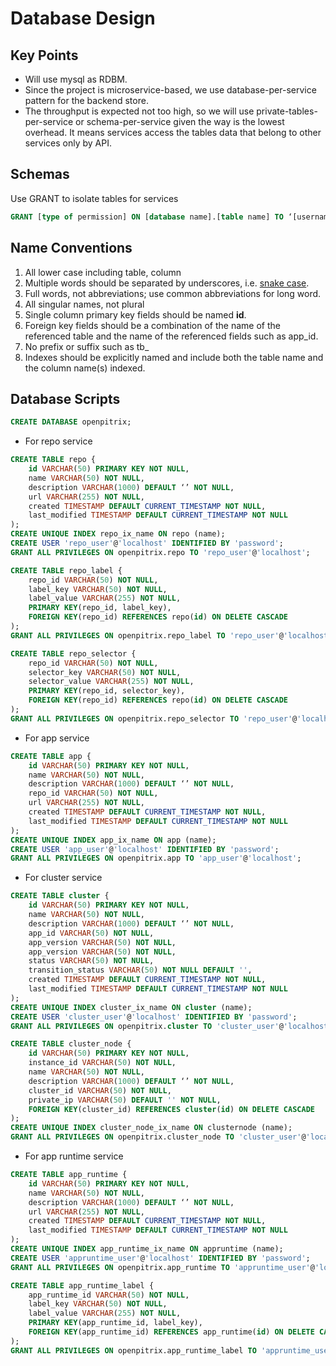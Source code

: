 # Database Design

## Key Points

* Will use mysql as RDBM.
* Since the project is microservice-based, we use database-per-service pattern for the backend store.
* The throughput is expected not too high, so we will use private-tables-per-service or schema-per-service given the way is the lowest overhead. It means services access the tables data that belong to other services only by API.

## Schemas

Use GRANT to isolate tables for services
```sql
GRANT [type of permission] ON [database name].[table name] TO ‘[username]’@'localhost’;
```

## Name Conventions

1. All lower case including table, column
2. Multiple words should be separated by underscores, i.e. [snake case](https://en.wikipedia.org/wiki/Snake_case).
3. Full words, not abbreviations; use common abbreviations for long word.
4. All singular names, not plural
5. Single column primary key fields should be named **id**.
6. Foreign key fields should be a combination of the name of the referenced table and the name of the referenced fields such as app_id.
7. No prefix or suffix such as tb_
8. Indexes should be explicitly named and include both the table name and the column name(s) indexed. 

## Database Scripts

```sql
CREATE DATABASE openpitrix;
```

* For repo service
```sql
CREATE TABLE repo {
    id VARCHAR(50) PRIMARY KEY NOT NULL,
    name VARCHAR(50) NOT NULL,
    description VARCHAR(1000) DEFAULT ‘’ NOT NULL,
    url VARCHAR(255) NOT NULL,
    created TIMESTAMP DEFAULT CURRENT_TIMESTAMP NOT NULL,
    last_modified TIMESTAMP DEFAULT CURRENT_TIMESTAMP NOT NULL
);
CREATE UNIQUE INDEX repo_ix_name ON repo (name);
CREATE USER 'repo_user'@'localhost' IDENTIFIED BY 'password';
GRANT ALL PRIVILEGES ON openpitrix.repo TO 'repo_user'@'localhost';
```
```sql
CREATE TABLE repo_label {
    repo_id VARCHAR(50) NOT NULL,
    label_key VARCHAR(50) NOT NULL,
    label_value VARCHAR(255) NOT NULL,
    PRIMARY KEY(repo_id, label_key),
    FOREIGN KEY(repo_id) REFERENCES repo(id) ON DELETE CASCADE
);
GRANT ALL PRIVILEGES ON openpitrix.repo_label TO 'repo_user'@'localhost';
```
```sql
CREATE TABLE repo_selector {
    repo_id VARCHAR(50) NOT NULL,
    selector_key VARCHAR(50) NOT NULL,
    selector_value VARCHAR(255) NOT NULL,
    PRIMARY KEY(repo_id, selector_key),
    FOREIGN KEY(repo_id) REFERENCES repo(id) ON DELETE CASCADE
);
GRANT ALL PRIVILEGES ON openpitrix.repo_selector TO 'repo_user'@'localhost';
```

* For app service
```sql
CREATE TABLE app {
    id VARCHAR(50) PRIMARY KEY NOT NULL,
    name VARCHAR(50) NOT NULL,
    description VARCHAR(1000) DEFAULT ‘’ NOT NULL,
    repo_id VARCHAR(50) NOT NULL,
    url VARCHAR(255) NOT NULL,
    created TIMESTAMP DEFAULT CURRENT_TIMESTAMP NOT NULL,
    last_modified TIMESTAMP DEFAULT CURRENT_TIMESTAMP NOT NULL
);
CREATE UNIQUE INDEX app_ix_name ON app (name);
CREATE USER 'app_user'@'localhost' IDENTIFIED BY 'password';
GRANT ALL PRIVILEGES ON openpitrix.app TO 'app_user'@'localhost';
```

* For cluster service
```sql
CREATE TABLE cluster {
    id VARCHAR(50) PRIMARY KEY NOT NULL,
    name VARCHAR(50) NOT NULL,
    description VARCHAR(1000) DEFAULT ‘’ NOT NULL,
    app_id VARCHAR(50) NOT NULL,
    app_version VARCHAR(50) NOT NULL,
    app_version VARCHAR(50) NOT NULL,
    status VARCHAR(50) NOT NULL,
    transition_status VARCHAR(50) NOT NULL DEFAULT '',
    created TIMESTAMP DEFAULT CURRENT_TIMESTAMP NOT NULL,
    last_modified TIMESTAMP DEFAULT CURRENT_TIMESTAMP NOT NULL
);
CREATE UNIQUE INDEX cluster_ix_name ON cluster (name);
CREATE USER 'cluster_user'@'localhost' IDENTIFIED BY 'password';
GRANT ALL PRIVILEGES ON openpitrix.cluster TO 'cluster_user'@'localhost';
```
```sql
CREATE TABLE cluster_node {
    id VARCHAR(50) PRIMARY KEY NOT NULL,
    instance_id VARCHAR(50) NOT NULL,
    name VARCHAR(50) NOT NULL,
    description VARCHAR(1000) DEFAULT ‘’ NOT NULL,
    cluster_id VARCHAR(50) NOT NULL,
    private_ip VARCHAR(50) DEFAULT '' NOT NULL,
    FOREIGN KEY(cluster_id) REFERENCES cluster(id) ON DELETE CASCADE
);
CREATE UNIQUE INDEX cluster_node_ix_name ON clusternode (name);
GRANT ALL PRIVILEGES ON openpitrix.cluster_node TO 'cluster_user'@'localhost';
```

* For app runtime service
```sql
CREATE TABLE app_runtime {
    id VARCHAR(50) PRIMARY KEY NOT NULL,
    name VARCHAR(50) NOT NULL,
    description VARCHAR(1000) DEFAULT ‘’ NOT NULL,
    url VARCHAR(255) NOT NULL,
    created TIMESTAMP DEFAULT CURRENT_TIMESTAMP NOT NULL,
    last_modified TIMESTAMP DEFAULT CURRENT_TIMESTAMP NOT NULL
);
CREATE UNIQUE INDEX app_runtime_ix_name ON appruntime (name);
CREATE USER 'appruntime_user'@'localhost' IDENTIFIED BY 'password';
GRANT ALL PRIVILEGES ON openpitrix.app_runtime TO 'appruntime_user'@'localhost';
```
```sql
CREATE TABLE app_runtime_label {
    app_runtime_id VARCHAR(50) NOT NULL,
    label_key VARCHAR(50) NOT NULL,
    label_value VARCHAR(255) NOT NULL,
    PRIMARY KEY(app_runtime_id, label_key),
    FOREIGN KEY(app_runtime_id) REFERENCES app_runtime(id) ON DELETE CASCADE
);
GRANT ALL PRIVILEGES ON openpitrix.app_runtime_label TO 'appruntime_user'@'localhost';
```
